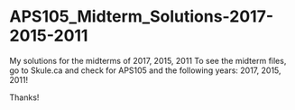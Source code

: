 # APS105_Midterm_Solutions-2017-2015-2011
My solutions for the midterms of 2017, 2015, 2011
To see the midterm files, go to Skule.ca and check for APS105 and the following years: 2017, 2015, 2011!

Thanks!
